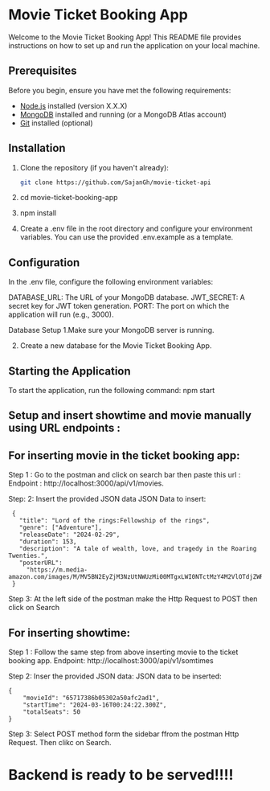 # Movie Ticket Booking App

Welcome to the Movie Ticket Booking App! This README file provides instructions on how to set up and run the application on your local machine.

## Prerequisites

Before you begin, ensure you have met the following requirements:

- [Node.js](https://nodejs.org/) installed (version X.X.X)
- [MongoDB](https://www.mongodb.com/) installed and running (or a MongoDB Atlas account)
- [Git](https://git-scm.com/) installed (optional)

## Installation

1. Clone the repository (if you haven't already):

   ```bash
   git clone https://github.com/SajanGh/movie-ticket-api

   ```

1. cd movie-ticket-booking-app

1. npm install

1. Create a .env file in the root directory and configure your environment variables. You can use the provided .env.example as a template.

## Configuration

In the .env file, configure the following environment variables:

DATABASE_URL: The URL of your MongoDB database.
JWT_SECRET: A secret key for JWT token generation.
PORT: The port on which the application will run (e.g., 3000).

Database Setup
1.Make sure your MongoDB server is running.

2. Create a new database for the Movie Ticket Booking App.

## Starting the Application

To start the application, run the following command:
npm start

## Setup and insert showtime and movie manually using URL endpoints :

## For inserting movie in the ticket booking app:

Step 1 : Go to the postman and click on search bar then paste this url :
Endpoint : http://localhost:3000/api/v1/movies.

Step: 2: Insert the provided JSON data
JSON Data to insert:

```
 {
   "title": "Lord of the rings:Fellowship of the rings",
   "genre": ["Adventure"],
   "releaseDate": "2024-02-29",
   "duration": 153,
   "description": "A tale of wealth, love, and tragedy in the Roaring Twenties.",
   "posterURL":
     "https://m.media-amazon.com/images/M/MV5BN2EyZjM3NzUtNWUzMi00MTgxLWI0NTctMzY4M2VlOTdjZWRiXkEyXkFqcGdeQXVyNDUzOTQ5MjY@._V1_.jpg"
 }
```

Step 3: At the left side of the postman make the Http Request to POST then click on Search

## For inserting showtime:

Step 1 : Follow the same step from above inserting movie to the ticket booking app.
Endpoint: http://localhost:3000/api/v1/somtimes

Step 2: Inser the provided JSON data:
JSON data to be inserted:

```
{
    "movieId": "65717386b05302a50afc2ad1",
    "startTime": "2024-03-16T00:24:22.300Z",
    "totalSeats": 50
}
```

Step 3: Select POST method form the sidebar ffrom the postman Http Request. Then clikc on Search.

# Backend is ready to be served!!!!
